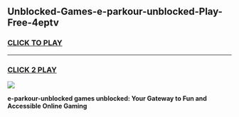 
## Unblocked-Games-e-parkour-unblocked-Play-Free-4eptv
<h3>
<a href="https://premium76.site?title=e-parkour-unblocked&ref=21A">CLICK TO PLAY</a></h3>
<hr>

<h3>
<a href="https://premium76.site?title=e-parkour-unblocked&ref=21A">CLICK 2 PLAY</a>
  
</h3>

<a href="https://premium76.site?title=e-parkour-unblocked&ref=21A"><img src="https://clearcache.store/games.png"></a>


**e-parkour-unblocked games unblocked: Your Gateway to Fun and Accessible Online Gaming**
